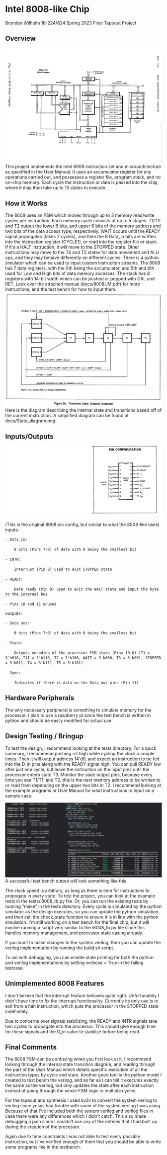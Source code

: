 # Intel 8008-like Chip
Brendan Wilhelm
18-224/624 Spring 2023 Final Tapeout Project

## Overview
![](docs/Block_diagram2.png)
This project implements the Intel 8008 instruction set and microarchitecture
as specified in the User Manual. It uses an accumulator register for any
operations carried out, and possesses a register file, program stack,
and no on-chip memory. Each cycle the instruction or data is passed into 
the chip, where it may then take up to 15 states to execute.

## How it Works
The 8008 uses an FSM which moves through up to 3 memory read/write cycles 
per instruction. Each memory cycle consists of up to 5 stages. T1/T1I and T2
output the lower 8 bits, and upper 6 bits of the memory address and two bits
of the data access type, respectively. WAIT occurs until the READY signal
propogates (takes 2 cycles), and then the 8 Data_in bits are written into 
the instruction register (CYCLE1), or read into the register file or stack.
If it's a HALT instruction, it will move to the STOPPED state. Other
instructions may move to the T4 and T5 states for data movement and ALU ops,
and they may behave differently on different cycles. There is a python simulator
which can be used to input custom instruction streams.
The 8008 has 7 data registers, with the 0th being the accumulator, and 5th and 6th
used for Low and High bits of data memory accesses. The stack has 8 registers
with 14-bit width which can be pushed or popped with CAL and RET. Look over 
the attached manual (docs/8008UM.pdf) for more instructions, and the test bench 
for how to input them.
![](docs/Internal_state_diagram.png)
Here is the diagram describing the internal state and transitions based off of
the current instruction. A simplified diagram can be found at docs/State_diagram.png.

## Inputs/Outputs
![](docs/Pin_config.png)

(This is the original 8008 pin config, but similar to what the 8008-like uses)
  inputs:   

    - Data_in:

        8 bits (Pins 7:0) of data with 0 being the smallest bit

    - INTR: 

        Interrupt (Pin 8) used to exit STOPPED state

    - READY: 

        Data ready (Pin 9) used to exit the WAIT state and input the byte to the internal bus

    - Pins 10 and 11 unused

  outputs:

    - Data_out: 

        8 bits (Pins 7:0) of data with 0 being the smallest bit

    - State: 

        Outputs encoding of the processor FSM state (Pins 10:8) (T1 = 3'b010, T1I = 3'b110, T2 = 3'b100, WAIT = 3'b000, T3 = 3'b001, STOPPED = 3'b011, T4 = 3'b111, T5 = 3'b101)
   
    - Sync: 

        Indicates if there is data on the Data_out pins (Pin 11)

## Hardware Peripherals
The only necessary peripheral is something to simulate memory for the
processor. I plan to use a raspberry pi since the test bench is 
written in python and should be easily modified for actual use.

## Design Testing / Bringup
To test the design, I recommend looking at the tests directory. For a quick
summary, I recommend pushing rst high while cycling the clock a couple times.
Then it will output address 14'd0, and expect an instruction to be fed into
the D_in pins along with the READY signal high. You can pull READY low after
just one cycle, but leave the instruction on the input pins until the 
processor enters state T3. Monitor the state output pins, because every
time you see T1/T1I and T2, this is the next memory address to be 
written to or read from depending on the upper two bits in T2. I 
recommend looking at the example programs or User Manual for what 
instructions to input on a sample case.

![](docs/Successful_tb.png)
A successful test bench output will look something like this.

The clock speed is arbitrary, as long as there is time for instructions to
propogate in every state. To test the project, you can look at the example
tests in the tests/i8008_tb.py file. Or, you can run the existing tests by
running "make" in the tests directory. Every cycle is simulated by the python
simulator as the design executes, so you can update the python simulation, 
and then call the check_state function to ensure it is in line with the 
python simulation. I'm still working on a test bench for the final chip,
but it will involve running a script very similar to the i8008_tb.py file
since this handles memory management, and processor state casing already.

If you want to make changes to the system verilog, then you can update
the verilog implementation by running the build.sh script.

To aid with debugging, you can enable state printing for both the python 
and verilog implementations by setting verbose = True in the failing
testcase.


## Unimplemented 8008 Features
I don't believe that the interrupt feature behaves quite right. 
Unfortunately I didn't have time to fix the interrupt functionality.
Currently its only use is to exit from a halt instruction, which
puts the processor in the STOPPED state indefinitely.

Due to concerns over signals stabilizing, the READY and INTR signals
take two cycles to propagate into the processor. This should give 
enough time for these signals and the D_in value to stabilize
before being read. 

## Final Comments
The 8008 FSM can be confusing when you first look at it. I recommend
looking through the internal state transition diagram, and reading
through the part of the User Manual which details specific execution
of all the instruction types by cycle and state. Another good tool
is the python model I created to test bench the verilog, and as far
as I can tell it executes exactly the same as the verilog, but only
updates the state after each instruction instead of going through the
whole FSM logic in multiple cycles.

For the tapeout and synthesis I used sv2v to convert the system verilog
to verilog since yosys had trouble with some of the system verilog I
was using. Because of that I've included both the system verilog and
verilog files in case there were any differences which I didn't catch.
This also made debugging a pain since I couldn't use any of the defines
that I had built up during the creation of the processor.

Again due to time constraints I was not able to test every possible
instruction, but I've verified enough of them that you should be 
able to write some programs like in the testbench.
